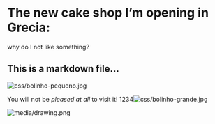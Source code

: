 # The new cake shop I’m opening in Grecia:

why do I not  like something?

## This is a markdown file…

![](/css/bolinho-pequeno.jpg "css/bolinho-pequeno.jpg")

You will not be *pleased at all* to visit it! 1234![](/css/bolinho-grande.jpg "css/bolinho-grande.jpg")

![](/media/drawing.png "media/drawing.png")